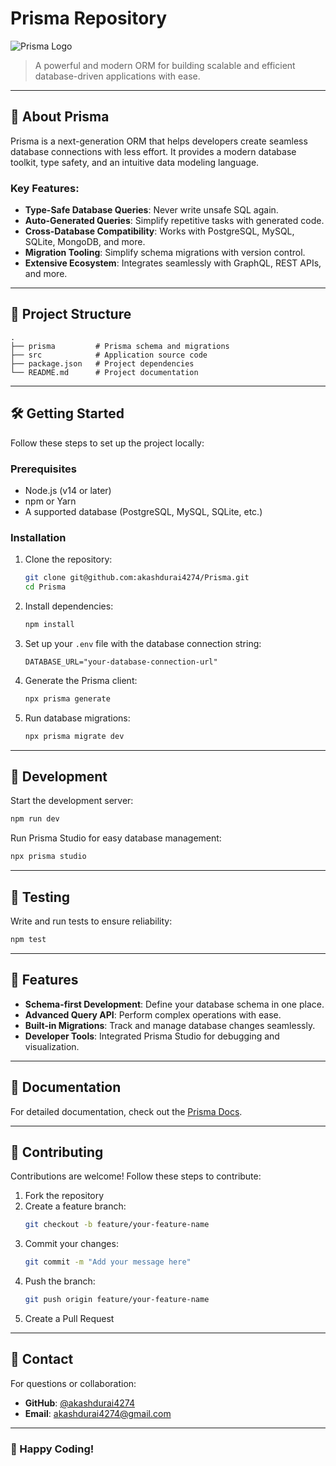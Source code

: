# Prisma Repository

![Prisma Logo](https://www.prisma.io/images/og-image.png)

> A powerful and modern ORM for building scalable and efficient database-driven applications with ease.

---

## 🚀 About Prisma

Prisma is a next-generation ORM that helps developers create seamless database connections with less effort. It provides a modern database toolkit, type safety, and an intuitive data modeling language.

### Key Features:

- **Type-Safe Database Queries**: Never write unsafe SQL again.
- **Auto-Generated Queries**: Simplify repetitive tasks with generated code.
- **Cross-Database Compatibility**: Works with PostgreSQL, MySQL, SQLite, MongoDB, and more.
- **Migration Tooling**: Simplify schema migrations with version control.
- **Extensive Ecosystem**: Integrates seamlessly with GraphQL, REST APIs, and more.

---

## 📂 Project Structure

```
.
├── prisma         # Prisma schema and migrations
├── src            # Application source code
├── package.json   # Project dependencies
└── README.md      # Project documentation
```

---

## 🛠️ Getting Started

Follow these steps to set up the project locally:

### Prerequisites

- Node.js (v14 or later)
- npm or Yarn
- A supported database (PostgreSQL, MySQL, SQLite, etc.)

### Installation

1. Clone the repository:
   ```bash
   git clone git@github.com:akashdurai4274/Prisma.git
   cd Prisma
   ```

2. Install dependencies:
   ```bash
   npm install
   ```

3. Set up your `.env` file with the database connection string:
   ```env
   DATABASE_URL="your-database-connection-url"
   ```

4. Generate the Prisma client:
   ```bash
   npx prisma generate
   ```

5. Run database migrations:
   ```bash
   npx prisma migrate dev
   ```

---

## 🚧 Development

Start the development server:
```bash
npm run dev
```

Run Prisma Studio for easy database management:
```bash
npx prisma studio
```

---

## 🧪 Testing

Write and run tests to ensure reliability:
```bash
npm test
```

---

## 🌟 Features

- **Schema-first Development**: Define your database schema in one place.
- **Advanced Query API**: Perform complex operations with ease.
- **Built-in Migrations**: Track and manage database changes seamlessly.
- **Developer Tools**: Integrated Prisma Studio for debugging and visualization.

---

## 📖 Documentation

For detailed documentation, check out the [Prisma Docs](https://www.prisma.io/docs).

---

## 🤝 Contributing

Contributions are welcome! Follow these steps to contribute:

1. Fork the repository
2. Create a feature branch:
   ```bash
   git checkout -b feature/your-feature-name
   ```
3. Commit your changes:
   ```bash
   git commit -m "Add your message here"
   ```
4. Push the branch:
   ```bash
   git push origin feature/your-feature-name
   ```
5. Create a Pull Request

---

## 📧 Contact

For questions or collaboration:
- **GitHub**: [@akashdurai4274](https://github.com/akashdurai4274)
- **Email**: akashdurai4274@gmail.com

---

### 🌌 Happy Coding!
